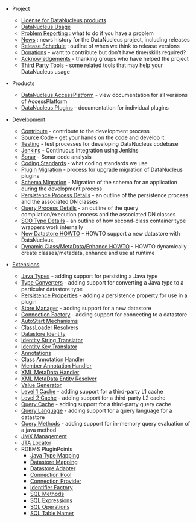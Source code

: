 <head><title>Development</title></head>

* Project
	+ [License for DataNucleus products](license.html)
	+ [DataNucleus Usage](usage.html)
	+ [Problem Reporting](problem_reporting.html) : what to do if you have a problem
	+ [News](news/index.html) : news history for the DataNucleus project, including releases
	+ [Release Schedule](release_plans.html) : outline of when we think to release versions
	+ [Donations](donations.html) - want to contribute but don't have time/skills required?
	+ [Acknowledgements](acknowledgements.html) - thanking groups who have helped the project
	+ [Third Party Tools](thirdparty_tools.html) - some related tools that may help your DataNucleus usage


* Products
	+ [DataNucleus AccessPlatform](products/accessplatform.html) - view documentation for all versions of AccessPlatform
	+ [DataNucleus Plugins](products/plugins.html) - documentation for individual plugins


* [Development](development/index.html)
	+ [Contribute](development/contribute.html) - contribute to the development process
	+ [Source Code](development/sourcecode.html) - get your hands on the code and develop it
	+ [Testing](development/tests.html) - test processes for developing DataNucleus codebase
	+ [Jenkins](http://jenkins.datanucleus.org) - Continuous Integration using Jenkins
	+ [Sonar](http://sonar.datanucleus.org) - Sonar code analysis
	+ [Coding Standards](development/coding_standards.html) - what coding standards we use
	+ [Plugin Migration](plugin_migration.html) - process for upgrade migration of DataNucleus plugins
	+ [Schema Migration](development/schema_migration.html) - Migration of the schema for an application during the development process
	+ [Persistence Process Details](development/persistence_process.html) - an outline of the persistence process and the associated DN classes
	+ [Query Process Details](development/query_details.html) - an outline of the query compilation/execution process and the associated DN classes
	+ [SCO Type Details](development/sco_type_details.html) - an outline of how second-class container type wrappers work internally
	+ [New Datastore HOWTO](development/new_store_plugin_howto.html) - HOWTO support a new datastore with DataNucleus.
	+ [Dynamic Class/MetaData/Enhance HOWTO](development/dynamic_class_metadata_enhance_runtime.html) - HOWTO dynamically create classes/metadata, enhance and use at runtime


* [Extensions](extensions/index.html)
	+ [Java Types](extensions/java_types.html) - adding support for persisting a Java type
	+ [Type Converters](extensions/type_converter.html) - adding support for converting a Java type to a particular datastore type
	+ [Persistence Properties](extensions/persistence_properties.html) - adding a persistence property for use in a plugin
	+ [Store Manager](extensions/store_manager.html) - adding support for a new datastore
	+ [Connection Factory](extensions/connection_factory.html) - adding support for connecting to a datastore
	+ [AutoStart Mechanisms](extensions/autostart_mechanism.html)
	+ [ClassLoader Resolvers](extensions/classloader_resolver.html)
	+ [Datastore Identity](extensions/datastoreidentity.html)
	+ [Identity String Translator](extensions/identity_string_translator.html)
	+ [Identity Key Translator](extensions/identity_key_translator.html)
	+ [Annotations](extensions/annotations.html)
	+ [Class Annotation Handler](extensions/class_annotation_handler.html)
	+ [Member Annotation Handler](extensions/member_annotation_handler.html)
	+ [XML MetaData Handler](extensions/metadata_handler.html)
	+ [XML MetaData Entity Resolver](extensions/metadata_entityresolver.html)
	+ [Value Generator](extensions/value_generator.html)
	+ [Level 1 Cache](extensions/level1_cache.html) - adding support for a third-party L1 cache
	+ [Level 2 Cache](extensions/level2_cache.html) - adding support for a third-party L2 cache
	+ [Query Cache](extensions/query_cache.html) - adding support for a third-party query cache
	+ [Query Language](extensions/store_query_query.html) - adding support for a query language for a datastore
	+ [Query Methods](extensions/store_query_methods.html) - adding support for in-memory query evaluation of a java method
	+ [JMX Management](extensions/management_server.html)
	+ [JTA Locator](extensions/jta_locator.html)
	+ RDBMS PluginPoints
		- [Java Type Mapping](extensions/rdbms_java_types.html)
		- [Datastore Mapping](extensions/rdbms_datastore_types.html)
		- [Datastore Adapter](extensions/rdbms_datastore_adapter.html)
		- [Connection Pool](extensions/rdbms_connection_pool.html)
		- [Connection Provider](extensions/rdbms_connection_provider.html)
		- [Identifier Factory](extensions/rdbms_identifier_factory.html)
		- [SQL Methods](extensions/rdbms_sql_methods.html)
		- [SQL Expressions](extensions/rdbms_sql_expressions.html)
		- [SQL Operations](extensions/rdbms_sql_operations.html)
		- [SQL Table Namer](extensions/rdbms_sql_table_namer.html)

